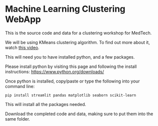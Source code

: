 # Machine Learning Clustering WebApp

This is the source code and data for a clustering workshop for MedTech.

We will be using KMeans clustering algorithm. To find out more about it, watch [this video](https://www.youtube.com/watch?v=4b5d3muPQmA).

This will need you to have installed python, and a few packages.

Please install python by visiting this page and following the install instructions:
https://www.python.org/downloads/

Once python is installed, copy/paste or type the following into your command line:

```pip install streamlit pandas matplotlib seaborn scikit-learn```

This will install all the packages needed.

Download the completed code and data, making sure to put them into the same folder.
